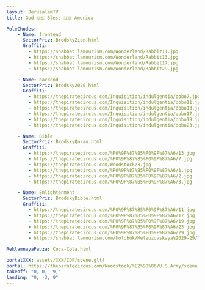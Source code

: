 ```yaml
---
layout: JerusalemTV
title: God 🇺🇸 Bless 🇺🇸 America

PoleChudes:
    - Name: frontend
      SectorPriz: BrodskyZion.html
      Graffiti:
        - https://shabbat.lamourism.com/Wonderland/Rabbit11.jpg
        - https://shabbat.lamourism.com/Wonderland/Rabbit13.jpg
        - https://shabbat.lamourism.com/Wonderland/Rabbit17.jpg
        - https://shabbat.lamourism.com/Wonderland/Rabbit29.jpg

    - Name: backend
      SectorPriz: Brodsky2020.html
      Graffiti:
        - https://thepiratecircus.com/Inquisition/indulgentia/oobo7.jpg
        - https://thepiratecircus.com/Inquisition/indulgentia/oobo11.jpg
        - https://thepiratecircus.com/Inquisition/indulgentia/oobo13.jpg
        - https://thepiratecircus.com/Inquisition/indulgentia/oobo17.jpg
        - https://thepiratecircus.com/Inquisition/indulgentia/oobo19.jpg
        - https://thepiratecircus.com/Inquisition/indulgentia/oobo23.jpg

    - Name: Bible
      SectorPriz: BrodskyQuran.html
      Graffiti:
        - https://thepiratecircus.com/%F0%9F%87%B5%F0%9F%87%A6/13.jpg
        - https://thepiratecircus.com/%F0%9F%87%B5%F0%9F%87%A6/7.jpg
        - https://thepiratecircus.com/Woodstock/8.jpg
        - https://thepiratecircus.com/%F0%9F%87%B5%F0%9F%87%A6/1.jpg
        - https://thepiratecircus.com/%F0%9F%87%B5%F0%9F%87%A6/2.jpg
        - https://thepiratecircus.com/%F0%9F%87%B5%F0%9F%87%A6/3.jpg

    - Name: Enlightenment
      SectorPriz: BrodskyBible.html
      Graffiti:
        - https://thepiratecircus.com/%F0%9F%87%B5%F0%9F%87%A6/11.jpg
        - https://thepiratecircus.com/%F0%9F%87%B5%F0%9F%87%A6/17.jpg
        - https://thepiratecircus.com/%F0%9F%87%B5%F0%9F%87%A6/19.jpg
        - https://thepiratecircus.com/%F0%9F%87%B5%F0%9F%87%A6/23.jpg
        - https://thepiratecircus.com/%F0%9F%87%B5%F0%9F%87%A6/29.jpg
        - https://shabbat.lamourism.com/kolobok/Meleuzovskaya%2029-29/M/1.jpg

ReklamnayaPauza: Coca-Cola.html

portalXXX: assets/XXX/IDF/scene.gltf
portal: https://thepiratecircus.com/Woodstock/%E2%98%86/U.S.Army/scene.gltf
takeoff: "0, 0, -9,"
landing: "0, -3, 0"
---
```

